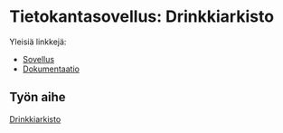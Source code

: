 # Tietokantasovellus: Drinkkiarkisto

Yleisiä linkkejä:

* [Sovellus](http://siakkane.users.cs.helsinki.fi/tsoha/)
* [Dokumentaatio](https://github.com/saranas/Tsoha-Bootstrap/blob/master/doc/tsoha-dokumentaatio.pdf)

## Työn aihe

[Drinkkiarkisto](http://advancedkittenry.github.io/suunnittelu_ja_tyoymparisto/aiheet/Drinkkiarkisto.html) 
